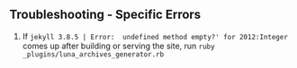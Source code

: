 <a id="troubleshooting---specific-errors"></a>
## Troubleshooting - Specific Errors

1. If `jekyll 3.8.5 | Error:  undefined method empty?' for 2012:Integer` comes up after building or serving the site, run `ruby _plugins/luna_archives_generator.rb`

